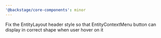 ```yaml
---
'@backstage/core-components': minor
---
```


Fix the EntityLayout header style so that EntityContextMenu button can display in correct shape when user hover on it
